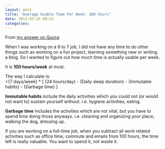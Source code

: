 ```yaml
---
layout: post
title: "Average Usable Time Per Week: 100 hours"
date: 2013-03-25 09:52
categories: 
---
```


From [my answer on Quora](http://www.quora.com/Tips-and-Hacks-for-Everyday-Life/What-are-the-top-10-or-so-statistics-or-facts-that-you-have-memorized-and-use-to-guide-your-life-and-decisions/answer/Eren-Sezener?__snids__=108363132&__nsrc__=1):  

When I was working on a 9 to 7 job, I did not have any time to do other things such as working on a fun project, learning something new or writing a blog. So I wanted to figure out how much time is actually usable per week.  

It is **100 hours/week** at most.  

The way I calculate is:  
={7 days/week} * [ {24 hours/day} - {Daily sleep duration} - {Immutable habits} - {Garbage time} ]
  
**Immutable habits** include the daily activities which you could not (or would not want to) sustain yourself without. i.e. hygiene activities, eating.
  
**Garbage time** includes the activities which are not vital, but you have to spend time doing those anyways. i.e. cleaning and organizing your place, walking the dog, dressing up.
  
If you are working on a full-time job, when you subtract all work related activities such as office time, commute and emails from 100 hours, the time left is really valuable. You want to spend it, not waste it.